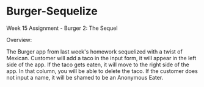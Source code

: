 # Burger-Sequelize
Week 15 Assignment - Burger 2: The Sequel

Overview:

The Burger app from last week's homework sequelized with a twist of Mexican.
Customer will add a taco in the input form, it will appear in the left side of the app.  If the taco gets eaten, it will move to the right side of the app.  In that column, you will be able to delete the taco.  If the customer does not input a name, it will be shamed to be an Anonymous Eater.




